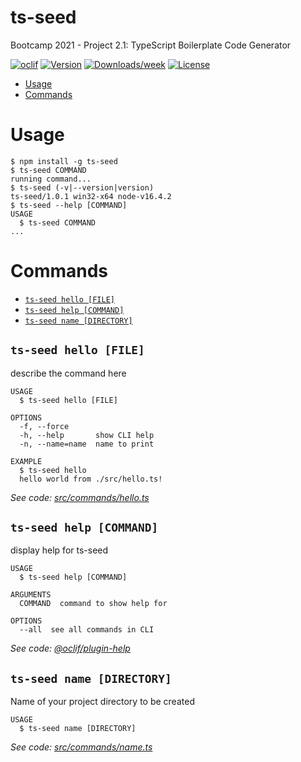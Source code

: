 ts-seed
=======

Bootcamp 2021 - Project 2.1: TypeScript Boilerplate Code Generator

[![oclif](https://img.shields.io/badge/cli-oclif-brightgreen.svg)](https://oclif.io)
[![Version](https://img.shields.io/npm/v/ts-seed.svg)](https://npmjs.org/package/ts-seed)
[![Downloads/week](https://img.shields.io/npm/dw/ts-seed.svg)](https://npmjs.org/package/ts-seed)
[![License](https://img.shields.io/npm/l/ts-seed.svg)](https://github.com/shy-tan/ts-seed/blob/master/package.json)

<!-- toc -->
* [Usage](#usage)
* [Commands](#commands)
<!-- tocstop -->
# Usage
<!-- usage -->
```sh-session
$ npm install -g ts-seed
$ ts-seed COMMAND
running command...
$ ts-seed (-v|--version|version)
ts-seed/1.0.1 win32-x64 node-v16.4.2
$ ts-seed --help [COMMAND]
USAGE
  $ ts-seed COMMAND
...
```
<!-- usagestop -->
# Commands
<!-- commands -->
* [`ts-seed hello [FILE]`](#ts-seed-hello-file)
* [`ts-seed help [COMMAND]`](#ts-seed-help-command)
* [`ts-seed name [DIRECTORY]`](#ts-seed-name-directory)

## `ts-seed hello [FILE]`

describe the command here

```
USAGE
  $ ts-seed hello [FILE]

OPTIONS
  -f, --force
  -h, --help       show CLI help
  -n, --name=name  name to print

EXAMPLE
  $ ts-seed hello
  hello world from ./src/hello.ts!
```

_See code: [src/commands/hello.ts](https://github.com/shy-tan/ts-seed/blob/v1.0.1/src/commands/hello.ts)_

## `ts-seed help [COMMAND]`

display help for ts-seed

```
USAGE
  $ ts-seed help [COMMAND]

ARGUMENTS
  COMMAND  command to show help for

OPTIONS
  --all  see all commands in CLI
```

_See code: [@oclif/plugin-help](https://github.com/oclif/plugin-help/blob/v3.2.2/src/commands/help.ts)_

## `ts-seed name [DIRECTORY]`

Name of your project directory to be created

```
USAGE
  $ ts-seed name [DIRECTORY]
```

_See code: [src/commands/name.ts](https://github.com/shy-tan/ts-seed/blob/v1.0.1/src/commands/name.ts)_
<!-- commandsstop -->
